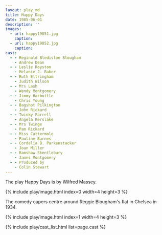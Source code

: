 ```yaml
---
layout: play_md
title: Happy Days
date: 1985-06-01
description: ''
images:
  - url: happy19851.jpg
    caption:
  - url: happy19852.jpg
    caption:
cast:
  - - Reginald Bledisloe Blougham
    - Andrew Dean
  - - Leslie Royston
    - Melanie J. Baker
  - - Ruth Eltringham
    - Judith Wilson
  - - Mrs Lash
    - Wendy Montgomery
  - - Jimmy Harbottle
    - Chris Young
  - - Bagshot Pilkington
    - John Rickard
  - - Twinky Farrell
    - Angela Kerslake
  - - Mrs Twinge
    - Pam Rickard
  - - Miss Cattermole
    - Pauline Barnes
  - - Cordelia B. Parkenstacker
    - Joan Miller
  - - Ramshaw Skentlebury
    - James Montgomery
  - - Produced by
    - Colin Stewart
---
```


The play Happy Days is by Wilfred Massey.

{% include play/image.html index=0 width=4 height=3 %}

The comedy capers centre around Reggie Blougham's flat in Chelsea in 1934.

{% include play/image.html index=1 width=4 height=3 %}

{% include play/cast_list.html list=page.cast %}
